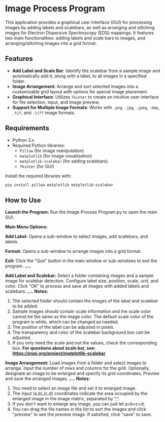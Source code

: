 # Image Process Program

This application provides a graphical user interface (GUI) for processing images by adding labels and scalebars, as well as arranging and stitching images for Electron Dispersive Spectroscopy (EDS) mappings. It features two main functionalities: adding labels and scale bars to images, and arranging/stitching images into a grid format.

## Features
- **Add Label and Scale Bar**: Identify the scalebar from a sample image and automatically add it, along with a label, to all images in a specified folder.
- **Image Arrangement**: Arrange and sort selected images into a customizable grid layout with options for special image placement.
- **Graphical Interface**: Utilizes `Tkinter` to create an intuitive user interface for file selection, input, and image preview.
- **Support for Multiple Image Formats**: Works with `.png`, `.jpg`, `.jpeg`, `.bmp`, `.tif`, and `.tiff` image formats.

## Requirements
- Python 3.x
- Required Python libraries:
  - `Pillow` (for image manipulation)
  - `matplotlib` (for image visualization)
  - `matplotlib-scalebar` (for adding scalebars)
  - `Tkinter` (for GUI)

Install the required libraries with:
```bash
pip install pillow matplotlib matplotlib-scalebar
```

## How to Use
**Launch the Program:** Run the Image Process Program.py to open the main GUI.

**Main Menu Options:**

**Add Label:** Opens a sub-window to select images, add scalebars, and labels.

**Format:** Opens a sub-window to arrange images into a grid format.

**Exit:** Click the "Quit" button in the main window or sub-windows to exit the program.
<img src="https://github.com/user-attachments/assets/bf0283ed-0ab5-4249-80c3-1f947ba07ebf" alt="image" style="zoom: 33%;"/>

**Add Label and Scalebar:**
Select a folder containing images and a sample image for scalebar detection.
Configure label size, position, scale, unit, and color.
Click "OK" to process and save all images with added labels and scalebars.
<img src="https://github.com/user-attachments/assets/92e4556b-e013-4397-a734-d79695bb98e1" alt="image" style="zoom: 33%;"/>
**Notes:**
1. The selected folder should contain the images of the label and scalebar to be added.
2. Sample images should contain scale information and the scale color cannot be the same as the image color. The default scale color of the program is white, which can be changed as needed.
3. The position of the label can be adjusted in pixels.
4. The transparency and color of the scalebar background box can be adjusted.
5. If you only need the scale and not the values, check the corresponding box.
**For questions about scale bar, see: https://pypi.org/project/matplotlib-scalebar**

**Image Arrangement:**
Load images from a folder and select images to arrange.
Input the number of rows and columns for the grid.
Optionally, designate an image to be enlarged and specify its grid coordinates.
Preview and save the arranged images.
<img src="https://github.com/user-attachments/assets/d7de3946-493f-426c-bae4-3adbcb2cb058" alt="image" style="zoom: 33%;"/>
**Notes:**
1. You need to select an image file and set it to enlarged image.
2. The input (a,b),(c,d) coordinates indicate the area occupied by the enlarged image in the image matrix, separated by “,”.
3. If you don't want to enlarge any image, you can just let a=b=c=d.
4. You can drag the file names in the list to sort the images and click "preview" to see the preview image. If satisfied, click "save" to save.
